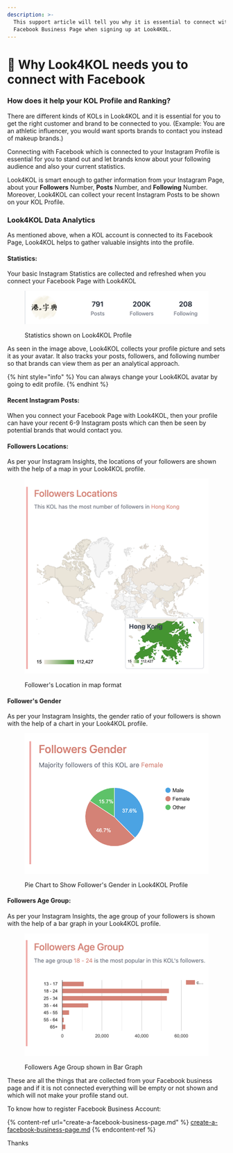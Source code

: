 ```yaml
---
description: >-
  This support article will tell you why it is essential to connect with your
  Facebook Business Page when signing up at Look4KOL.
---
```


# 🔗 Why Look4KOL needs you to connect with Facebook

### How does it help your KOL Profile and Ranking?

There are different kinds of KOLs in Look4KOL and it is essential for you to get the right customer and brand to be connected to you. (Example: You are an athletic influencer, you would want sports brands to contact you instead of makeup brands.)&#x20;

Connecting with Facebook which is connected to your Instagram Profile is essential for you to stand out and let brands know about your following audience and also your current statistics.

Look4KOL is smart enough to gather information from your Instagram Page, about your **Followers** Number, **Posts** Number, and **Following** Number. Moreover, Look4KOL can collect your recent Instagram Posts to be shown on your KOL Profile.

### Look4KOL Data Analytics

As mentioned above, when a KOL account is connected to its Facebook Page, Look4KOL helps to gather valuable insights into the profile.

#### Statistics:

Your basic Instagram Statistics are collected and refreshed when you connect your Facebook Page with Look4KOL

<figure><img src="../../.gitbook/assets/Screenshot 2023-01-12 at 11.36.32 AM.png" alt=""><figcaption><p>Statistics shown on Look4KOL Profile</p></figcaption></figure>

As seen in the image above, Look4KOL collects your profile picture and sets it as your avatar. It also tracks your posts, followers, and following number so that brands can view them as per an analytical approach.

{% hint style="info" %}
You can always change your Look4KOL avatar by going to edit profile.
{% endhint %}

#### Recent Instagram Posts:

When you connect your Facebook Page with Look4KOL, then your profile can have your recent 6-9 Instagram posts which can then be seen by potential brands that would contact you.

#### Followers Locations:

As per your Instagram Insights, the locations of your followers are shown with the help of a map in your Look4KOL profile.

<figure><img src="../../.gitbook/assets/Screenshot 2023-01-12 at 11.54.11 AM.png" alt=""><figcaption><p>Follower's Location in map format</p></figcaption></figure>

#### Follower's Gender

As per your Instagram Insights, the gender ratio of your followers is shown with the help of a chart in your Look4KOL profile.

<figure><img src="../../.gitbook/assets/Screenshot 2023-01-12 at 1.03.39 PM.png" alt=""><figcaption><p>Pie Chart to Show Follower's Gender in Look4KOL Profile</p></figcaption></figure>

#### Followers Age Group:

As per your Instagram Insights, the age group of your followers is shown with the help of a bar graph in your Look4KOL profile.

<figure><img src="../../.gitbook/assets/Screenshot 2023-01-12 at 1.04.48 PM.png" alt=""><figcaption><p>Followers Age Group shown in Bar Graph</p></figcaption></figure>

These are all the things that are collected from your Facebook business page and if it is not connected everything will be empty or not shown and which will not make your profile stand out.

To know how to register Facebook Business Account:

{% content-ref url="create-a-facebook-business-page.md" %}
[create-a-facebook-business-page.md](create-a-facebook-business-page.md)
{% endcontent-ref %}

Thanks
